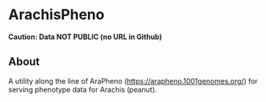<!--  Original in README
# AraPheno  
AraPheno python code based on Django 1.9.6.   
-->  
# ArachisPheno  
**Caution: Data NOT PUBLIC (no URL in Github)** 

## About  
A utility along the line of AraPheno (https://arapheno.1001genomes.org/) for serving phenotype data for Arachis (peanut).


